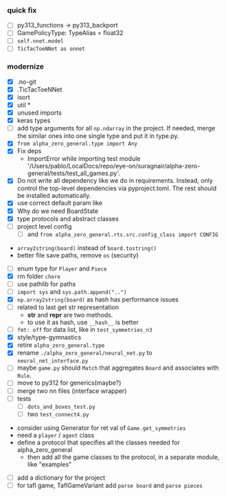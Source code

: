 
### quick fix

- [ ] py313_functions  -> py313_backport
- [ ] GamePolicyType: TypeAlias = float32
- [ ] `self.nnet.model`
- [ ] `TicTacToeNNet as onnet`

### modernize

- [x] .no-git
- [x] .TicTacToeNNet
- [x] isort
- [x] util *
- [x] unused imports
- [x] keras types
- [ ] add type arguments for all `np.ndarray` in the project. If needed, merge the similar ones into one single type and put it in type.py.
- [x] `from alpha_zero_general.type import Any`
- [x] Fix deps
  - ImportError while importing test module '/Users/pablo/LocalDocs/repo/eye-on/suragnair/alpha-zero-general/tests/test_all_games.py'.
- [x] Do not write all dependency like we do in requirements. Instead, only control the top-level dependencies via pyproject.toml. The rest should be installed automatically.
- [x] use correct default param like
- [x] Why do we need BoardState
- [x] type protocols and abstract classes
- [ ] project level config
  - [ ] and `from alpha_zero_general.rts.src.config_class import CONFIG`
- `array2string(board)` instead of `board.tostring()`
- better file save paths, remove `os` (security)
- [ ] enum type for `Player` and `Piece`
- [x] rm folder `chore`
- [ ] use pathlib for paths
- [ ] `import sys` and `sys.path.append("..")`
- [x] `np.array2string(board)` as hash has performance issues
- [ ] related to last get str representation
  - __str__ and __repr__ are two methods.
  - to use it as hash, use `__hash__` is better
- [ ] `fmt: off` for data list, like in `test_symmetries_n3`
- [x] style/type-gymnastics
- [x] retire `alpha_zero_general.type`
- [x] rename `./alpha_zero_general/neural_net.py` to `neural_net_interface.py`
- [ ] maybe `game.py` should `Match` that aggregates `Board` and associates with `Rule`.
- [ ] move to py312 for generics(maybe?)
- [ ] merge two nn files (interface wrapper)
- [ ] tests
  - [ ] `dots_and_boxes_test.py`
  - [ ] two `test_connect4.py`
- consider using Generator for ret val of `Game.get_symmetries`
- need a `player` / `agent` class
- define a protocol that specifies all the classes needed for alpha_zero_general
  - then add all the game classes to the protocol, in a separate module, like "examples"
- [ ] add a dictionary for the project
- [ ] for tafl game, TaflGameVariant add `parse board` and `parse pieces`
